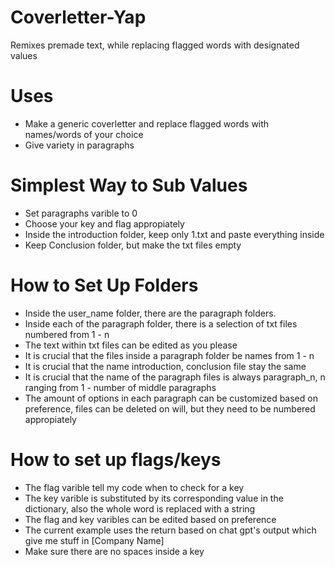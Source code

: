 # Coverletter-Yap
Remixes premade text, while replacing flagged words with designated values

# Uses
- Make a generic coverletter and replace flagged words with names/words of your choice
- Give variety in paragraphs

# Simplest Way to Sub Values
- Set paragraphs varible to 0
- Choose your key and flag appropiately
- Inside the introduction folder, keep only 1.txt and paste everything inside
- Keep Conclusion folder, but make the txt files empty

# How to Set Up Folders
- Inside the user_name folder, there are the paragraph folders.
- Inside each of the paragraph folder, there is a selection of txt files numbered from 1 - n
- The text within txt files can be edited as you please
- It is crucial that the files inside a paragraph folder be names from 1 - n
- It is crucial that the name introduction, conclusion file stay the same
- It is crucial that the name of the paragraph files is always paragraph_n, n ranging from 1 - number of middle paragraphs
- The amount of options in each paragraph can be customized based on preference, files can be deleted on will, but they need to be numbered appropiately

# How to set up flags/keys
- The flag varible tell my code when to check for a key
- The key varible is substituted by its corresponding value in the dictionary, also the whole word is replaced with a string
- The flag and key varibles can be edited based on preference
- The current example uses the return based on chat gpt's output which give me stuff in [Company Name]
- Make sure there are no spaces inside a key
